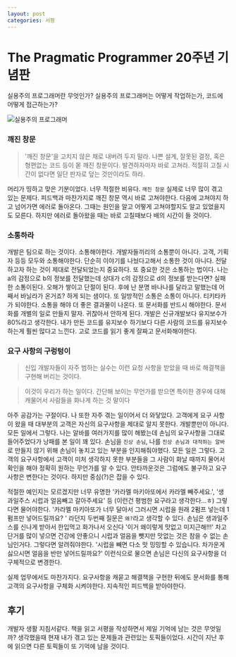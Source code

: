 ```yaml
---
layout: post
categories: 서평
---
```

# The Pragmatic Programmer 20주년 기념판 

실용주의 프로그래머란 무엇인가? 실용주의 프로그래머는 어떻게 작업하는가, 코드에 어떻게 접근하는가?

![실용주의 프로그래머](http://image.yes24.com/goods/107077663/L)

### 깨진 창문

> '깨진 창문'을 고치지 않은 채로 내버려 두지 말라. 나쁜 설계, 잘못된 결정, 혹은 형편없는 코드 등이 몯 깨진 창문이다. 발견하자마자 바로 고쳐라. 적절히 고칠 시간이 없다면 일단 판자로 덮는 것만이라도 하라.

머리가 띵하고 맞은 기분이었다. 너무 적절한 비유다. `깨진 창문` 실제로 너무 많이 겪고 있는 문제다. 피드백과 마찬가지로 깨진 창문 역시 바로 고쳐야한다. 다음에 고쳐야지 하고 넘어가면 에러로 돌아온다. 그때는 
원인을 알고 어떻게 고쳐야할지도 알고 있었을지도 모른다. 하지만 에러로 돌아왔을 때는 바로 고칠때보다 배의 시간이 들 것이다. 

### 소통하라 

개발은 팀으로 하는 것이다. 소통해야한다. 개발자들끼리의 소통뿐이 아니다. 고객, 기획자 등등 모두와 소통해야한다. 단순히 이야기를 나눴다고해서 소통한 것이 아니다. 
전달하고자 하는 것이 제대로 전달되었는지 중요하다. 또 중요한 것은 소통하는 법이다. 나는 a의 감정으로 b의 정보를 전달했는데 상대가 c의 감정으로 d의 정보를 받는다면? 실패한 소통이된다. 
오해가 쌓이고 단절이 된다. 후에 난 분명 바나나를 달라고 말했는데 어째서 바닐라가 온거죠? 하게 되는 샘이다. 또 일방적인 소통은 소통이 아니다. 티키타카가 되야한다. 
소통을 해야 더 좋은 결과물이 나온다. 또 문서화를 반드시 해야한다. 문서화를 개별의 일로 만들지 말자. 귀찮아서 안하게 된다. 개발은 신규개발보다 유지보수가 80%라고 생각한다. 
내가 만든 코드를 유지보수 하기보다 다른 사람의 코드를 유지보수 하는게 훨씬 많다고 느낀다. 고로 코드를 읽기 좋게 잘짜고 문서화해야한다. 

### 요구 사항의 구렁텅이 

> 신입 개발자들이 자주 범하는 실수는 이런 요청 사항을 받았을 때 바로 해결책을 구현해 버리는 것이다. 

> 이것이 우리가 하는 일이다. 간단해 보이는 무언가를 받으면 특이한 경우에 대해 캐물어서 사람들을 화나게 하는 것 말이다

아주 공감가는 구절이다. 나 또한 자주 겪는 일이어서 더 와닿았다. 고객에게 요구 사항이 왔을 때 대부분의 고객은 자신의 요구사항을 제대로 알지 못한다. 
개발뿐만이 아니다. 모든 일에서 그렇다. 나는 알바를 여러가지를 많이 해봤는데 손님의 요구사항을 그대로 들어주었다가 낭패를 본 일이 꽤 있다. 
손님을 `진상 손님`, 나를 `진상 손님과 대적하는 알바`로 만들지 않기 위해 손님이 놓치고 있는 부분을 인지해줘야했다. 
모든 일은 그렇다. 고객의 요구사항에서 고객이 미처 생각하지 못한 부분들을 그 사람이 화날 때까지 물어서 확인을 해야 정확히 원하는 무언가를 알 수 있다. 
안타까운것은 그럼에도 불구하고 요구사항은 변한다는 것이다. 하지만 중심(?)은 잡을 수 있다. 

적절한 예인지는 모르겠지만 너무 유명한 '카라멜 마키아또에서 카라멜 빼주세요.', '생과일주스 시럽과 얼음빼고 갈아주세요' 등 (이런건 평범한 요구라고 생각한다...ㅎ)
그렇다면 물어야한다. '카라멜 마키아또가 너무 달아서 그러시면 시럽을 원래 2펌프 넣는데 1펌프만 넣어드릴까요? ' 라던지 두번째 질문은 `왜?`라고 생각할 수 있다. 
손님은 생과일주스를 신나게 받아서 한입먹고 화가나서 오신다 '이거 왜이렇게 맛없고 미지근해!!!' 차고 단거를 많이 넣으면 건강에 안좋으니 시럽과 얼음을 뺏지만 맛없는 것은 참을 수 없는 손님인거다. 
그렇다면 알려줘야한다. '시럽을 빼면 다소 맛 밍밍할 수 있습니다. 차가운게 싫으시면 얼음을 반만 넣어드릴까요?' 이런식으로 물으면 손님은 다신의 요구사항을 더 구체적으로 변경한다. 

실제 업무에서도 마찬가지다. 요구사항을 캐묻고 해결책을 구현한 뒤에도 문서화를 통해 고객의 요구사항을 구체화 시켜야한다. 지속적인 피드백을 받아야한다. 

## 후기

개발자 생활 지침서같다. 책을 읽고 서평을 작성하면서 제일 기억에 남는 것은 무엇일까? 생각했을때 현재 내가 겪고 있는 문제들과 관련있는 토픽들이었다. 
시간이 지난 후에 읽으면 다른 토픽들이 또 기억에 남을 것이다. 
